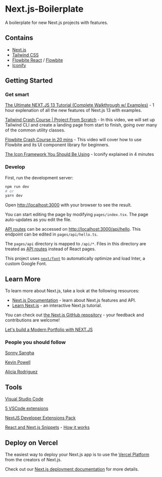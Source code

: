 # Next.js-Boilerplate

A boilerplate for new Next.js projects with features.

## Contains

- [Next.js](https://nextjs.org/docs)
- [Tailwind CSS](https://tailwindcss.com/docs/guides/nextjs)
- [Flowbite React](https://github.com/themesberg/flowbite-react) / [Flowbite](https://flowbite.com/docs/getting-started/introduction/)
- [Iconify](https://docs.iconify.design/iconify-icon/react.html)

## Getting Started

### Get smart

[The Ultimate NEXT.JS 13 Tutorial (Complete Walkthrough w/ Examples)](https://www.youtube.com/watch?v=6aP9nyTcd44) - 1 hour explenation of all the new features of Next.js 13 with examples.

[Tailwind Crash Course | Project From Scratch](https://www.youtube.com/watch?v=dFgzHOX84xQ) - In this video, we will set up Tailwind CLI and create a landing page from start to finish, going over many of the common utility classes.

[Flowbite Crash Course in 20 mins](https://www.youtube.com/watch?v=KaLxCiilHns) - This video will cover how to use Flowbite and its UI component library for beginners.

[The Icon Framework You Should Be Using](https://www.youtube.com/watch?v=a6XI8XAuORM) - Iconify explained in 4 minutes

### Develop

First, run the development server:

```bash
npm run dev
# or
yarn dev
```

Open [http://localhost:3000](http://localhost:3000) with your browser to see the result.

You can start editing the page by modifying `pages/index.tsx`. The page auto-updates as you edit the file.

[API routes](https://nextjs.org/docs/api-routes/introduction) can be accessed on [http://localhost:3000/api/hello](http://localhost:3000/api/hello). This endpoint can be edited in `pages/api/hello.ts`.

The `pages/api` directory is mapped to `/api/*`. Files in this directory are treated as [API routes](https://nextjs.org/docs/api-routes/introduction) instead of React pages.

This project uses [`next/font`](https://nextjs.org/docs/basic-features/font-optimization) to automatically optimize and load Inter, a custom Google Font.

## Learn More

To learn more about Next.js, take a look at the following resources:

- [Next.js Documentation](https://nextjs.org/docs) - learn about Next.js features and API.
- [Learn Next.js](https://nextjs.org/learn) - an interactive Next.js tutorial.

You can check out [the Next.js GitHub repository](https://github.com/vercel/next.js/) - your feedback and contributions are welcome!

[Let's build a Modern Portfolio with NEXT.JS](https://www.youtube.com/watch?v=urgi2iz9P6U)

### People you should follow

[Sonny Sangha](https://www.youtube.com/@SonnySangha)

[Kevin Powell](https://www.youtube.com/@KevinPowell)

[Alicia Rodriguez](https://www.youtube.com/@timetocode_with_ali)

## Tools

[Visual Studio Code](https://code.visualstudio.com/download)

[5 VSCode extensions](https://medium.com/geekculture/5-vscode-extensions-tricks-to-speed-up-react-nextjs-development-workflow-1b3b5773840d)

[NextJS Developer Extensions Pack](https://marketplace.visualstudio.com/items?itemName=IbrahimCesar.ibrahimcesar-nextjs-developer-pack)

[React and Next.js Snippets](https://marketplace.visualstudio.com/items?itemName=AvneeshAgarwal.react-nextjs-snippets&ref=specstet) - [How it works](https://www.youtube.com/watch?v=CyhpRx5lkNI)

## Deploy on Vercel

The easiest way to deploy your Next.js app is to use the [Vercel Platform](https://vercel.com/new?utm_medium=default-template&filter=next.js&utm_source=create-next-app&utm_campaign=create-next-app-readme) from the creators of Next.js.

Check out our [Next.js deployment documentation](https://nextjs.org/docs/deployment) for more details.
